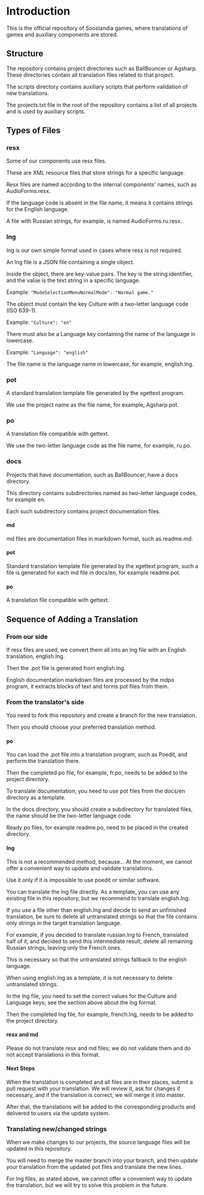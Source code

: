 # Introduction
This is the official repository of Sooslandia games, where translations of games and auxiliary components are stored.

## Structure
The repository contains project directories such as BallBouncer or Agsharp. These directories contain all translation files related to that project.

The scripts directory contains auxiliary scripts that perform validation of new translations.

The projects.txt file in the root of the repository contains a list of all projects and is used by auxiliary scripts.

## Types of Files
### resx
Some of our components use resx files.

These are XML resource files that store strings for a specific language.

Resx files are named according to the internal components' names, such as AudioForms.resx.

If the language code is absent in the file name, it means it contains strings for the English language.

A file with Russian strings, for example, is named AudioForms.ru.resx.

### lng
lng is our own simple format used in cases where resx is not required.

An lng file is a JSON file containing a single object.

Inside the object, there are key-value pairs. The key is the string identifier, and the value is the text string in a specific language.

Example: `"ModeSelectionMenuNormalMode": "Normal game."`

The object must contain the key Culture with a two-letter language code (ISO 639-1).

Example: `"Culture": "en"`

There must also be a Language key containing the name of the language in lowercase.

Example: `"Language": "english"`

The file name is the language name in lowercase, for example, english.lng.

### pot
A standard translation template file generated by the xgettext program.

We use the project name as the file name, for example, Agsharp.pot.

### po
A translation file compatible with gettext.

We use the two-letter language code as the file name, for example, ru.po.

### docs
Projects that have documentation, such as BallBouncer, have a docs directory.

This directory contains subdirectories named as two-letter language codes, for example en.

Each such subdirectory contains project documentation files.

#### md
md files are documentation files in markdown format, such as readme.md.

#### pot
Standard translation template file generated by the xgettext program, such a file is generated for each md file in docs/en, for example readme.pot.

#### po
A translation file compatible with gettext.

## Sequence of Adding a Translation
### From our side
If resx files are used, we convert them all into an lng file with an English translation, english.lng.

Then the <project name>.pot file is generated from english.lng.

English documentation markdown files are processed by the mdpo program, it extracts blocks of text and forms pot files from them.

### From the translator's side
You need to fork this repository and create a branch for the new translation.

Then you should choose your preferred translation method.

#### po
You can load the .pot file into a translation program, such as Poedit, and perform the translation there.

Then the completed po file, for example, fr.po, needs to be added to the project directory.

To translate documentation, you need to use pot files from the docs/en directory as a template.

In the docs directory, you should create a subdirectory for translated files, the name should be the two-letter language code.

Ready po files, for example readme.po, need to be placed in the created directory.

#### lng
This is not a recommended method, because... At the moment, we cannot offer a convenient way to update and validate translations.

Use it only if it is impossible  to use poedit or similar software.

You can translate the lng file directly. As a template, you can use any existing file in this repository, but we recommend to translate english.lng.

If you use a file other than english.lng and decide to send an unfinished translation, be sure to delete all untranslated strings so that the file contains only strings in the target translation language.

For example, if you decided to translate russian.lng to French, translated half of it, and decided to send this intermediate result, delete all remaining Russian strings, leaving only the French ones.

This is necessary so that the untranslated strings fallback to the english language.

When using english.lng as a template, it is not necessary to delete untranslated strings.

In the lng file, you need to set the correct values for the Culture and Language keys; see the section above about the lng format.

Then the completed lng file, for example, french.lng, needs to be added to the project directory.

#### resx and md
Please do not translate resx and md files; we do not validate them and do not accept translations in this format.

#### Next Steps
When the translation is completed and all files are in their places, submit a pull request with your translation. We will review it, ask for changes if necessary, and if the translation is correct, we will merge it into master.

After that, the translations will be added to the corresponding products and delivered to users via the update system.

### Translating new/changed strings
When we make changes to our projects, the source language files will be updated in this repository.

You will need to merge the master branch into your branch, and then update your translation from the updated pot files and translate the new lines.

For lng files, as stated above, we cannot offer a convenient way to update the translation, but we will try to solve this problem in the future.
